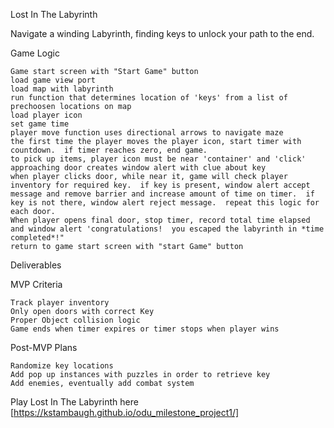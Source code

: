 Lost In The Labyrinth

Navigate a winding Labyrinth, finding keys to unlock your path to the end.


Game Logic

    Game start screen with "Start Game" button
    load game view port
    load map with labyrinth
    run function that determines location of 'keys' from a list of prechoosen locations on map
    load player icon
    set game time
    player move function uses directional arrows to navigate maze
    the first time the player moves the player icon, start timer with countdown.  if timer reaches zero, end game.
    to pick up items, player icon must be near 'container' and 'click'
    approaching door creates window alert with clue about key
    when player clicks door, while near it, game will check player inventory for required key.  if key is present, window alert accept message and remove barrier and increase amount of time on timer.  if key is not there, window alert reject message.  repeat this logic for each door.
    When player opens final door, stop timer, record total time elapsed and window alert 'congratulations!  you escaped the labyrinth in *time completed*!"
    return to game start screen with "start Game" button

Deliverables

MVP Criteria

    Track player inventory
    Only open doors with correct Key
    Proper Object collision logic
    Game ends when timer expires or timer stops when player wins

Post-MVP Plans

    Randomize key locations
    Add pop up instances with puzzles in order to retrieve key
    Add enemies, eventually add combat system
    

Play Lost In The Labyrinth here [https://kstambaugh.github.io/odu_milestone_project1/]